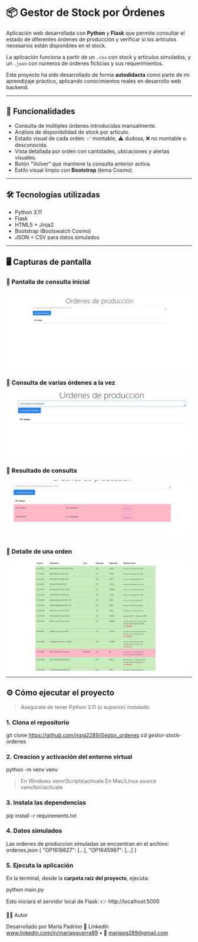 # 📦 Gestor de Stock por Órdenes

Aplicación web desarrollada con **Python** y **Flask** que permite consultar el estado de diferentes órdenes de producción y verificar si los artículos necesarios están disponibles en el stock.

La aplicación funciona a partir de un `.csv` con stock y artículos simulados, y un `.json` con números de órdenes ficticias y sus requerimientos.

Este proyecto ha sido desarrollado de forma **autodidacta** como parte de mi aprendizaje práctico, aplicando conocimientos reales en desarrollo web backend.

---

## 🎯 Funcionalidades

- Consulta de múltiples órdenes introducidas manualmente.
- Análisis de disponibilidad de stock por artículo.
- Estado visual de cada orden: ✅ montable, ⚠️ dudosa, ❌ no montable o desconocida.
- Vista detallada por orden con cantidades, ubicaciones y alertas visuales.
- Botón "Volver" que mantiene la consulta anterior activa.
- Estilo visual limpio con **Bootstrap** (tema Cosmo).

---

## 🛠 Tecnologías utilizadas

- Python 3.11  
- Flask  
- HTML5 + Jinja2  
- Bootstrap (Bootswatch Cosmo)  
- JSON + CSV para datos simulados

---

## 🖥️ Capturas de pantalla

### 📌 Pantalla de consulta inicial
![Pantalla principal](capturas/pantalla_inicio.png)

### 📌 Consulta de varias órdenes a la vez
![Múltiples órdenes](capturas/multiples_ordenes.png)

### 📌 Resultado de consulta
![Resultado de consulta](capturas/estado_ordenes.png)

### 📌 Detalle de una orden
![Detalle de orden](capturas/stock_ordenes.png)

---

## ⚙️ Cómo ejecutar el proyecto

> Asegúrate de tener Python 3.11 (o superior) instalado.

### 1. Clona el repositorio

git clone https://github.com/mpg2289/Gestor_ordenes
cd gestor-stock-ordenes

### 2. Creacion y activación del entorno virtual

python -m venv venv

> En Windows
venv\Scripts\activate
> En Mac/Linux
source venv/bin/activate

### 3. Instala las dependencias

pip install -r requirements.txt

### 4. Datos simulados

Las ordenes de produccion simuladas se encuentran en el archivo:
ordenes.json
{
"OP1618627": [...],
"OP1645987": [...]
}

### 5. Ejecuta la aplicación

En la terminal, desde la **carpeta raíz del proyecto**, ejecuta:

python main.py

Esto iniciará el servidor local de Flask:
👉 http://localhost:5000

🙋‍♀️ Autor

Desarrollado por María Padrino
💼 LinkedIn www.linkedin.com/in/mariapguerra89
 • 📧 mariapg289@gmail.com
